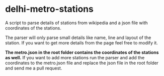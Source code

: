 delhi-metro-stations
====================

A script to parse details of stations from wikipedia and a json file with coordinates of the stations.

The parser will only parse small details like name, line and layout of the station. If you
want to get more details from the page feel free to modify it.

**The metro.json in the root folder contains the coordinates of the stations as well.**
If you want to add more stations run the parser and add the coordinates to the metro.json
file and replace the json file in the root folder and send me a pull request.

